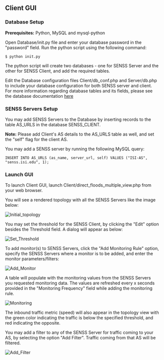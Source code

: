 ## Client GUI

### Database Setup

**Prerequisites:** Python, MySQL and mysql-python

Open Database/init.py file and enter your database password in the "password" field. Run the python script using the following command:

    $ python init.py
    
The python script will create two databases - one for SENSS Server and the other for SENSS Client, and add the required tables.

Edit the Database configuration files Client/db_conf.php and Server/db.php to include your database configuration for both SENSS server and client. For more information regarding database tables and its fields, please see the database documentation [here](https://github.com/sivaramakrishnansr/SENSS/tree/master/UI_client_server/Database)
 
### SENSS Servers Setup

You may add SENSS Servers to the Database by inserting records to the table AS_URLS in the database SENSS_CLIENT.

**Note:** Please add Client's AS details to the AS_URLS table as well, and set the "self" flag for the client AS.

You may add a SENSS server by running the following MySQL query:

    INSERT INTO AS_URLS (as_name, server_url, self) VALUES ("ISI-AS", "senss.isi.edu", 1);

### Launch GUI

To launch Client GUI, launch Client/direct_floods_multiple_view.php from your web browser.

You will see a rendered topology with all the SENSS Servers like the image below:

![Initial_topology](https://github.com/sivaramakrishnansr/SENSS/raw/master/UI_client_server/screenshots/initial.png")

You may set the threshold for the SENSS Client, by clicking the "Edit" option besides the Threshold field. A dialog will appear as below:

![Set_Threshold](https://github.com/sivaramakrishnansr/SENSS/raw/master/UI_client_server/screenshots/2_set_threshold.png")

To add monitor(s) to SENSS Servers, click the "Add Monitoring Rule" option, specify the SENSS Servers where a monitor is to be added, and enter the monitor parameters/filters:
 
![Add_Monitor](https://github.com/sivaramakrishnansr/SENSS/raw/master/UI_client_server/screenshots/3_add_monitoring_rule.png")

A table will populate with the monitoring values from the SENSS Servers you requested monitoring data. The values are refreshed every x seconds provided in the "Monitoring Frequency" field while adding the monitoring rule.

![Monitoring](https://github.com/sivaramakrishnansr/SENSS/raw/master/UI_client_server/screenshots/4_monitoring.png")

The inbound traffic metric (speed) will also appear in the topology view with the green color indicating the traffic is below the specified threshold, and red indicating the opposite.
 
You may add a filter to any of the SENSS Server for traffic coming to your AS, by selecting the option "Add Filter". Traffic coming from that AS will be filtered.

![Add_Filter](https://github.com/sivaramakrishnansr/SENSS/raw/master/UI_client_server/screenshots/5_add_filter.png")
